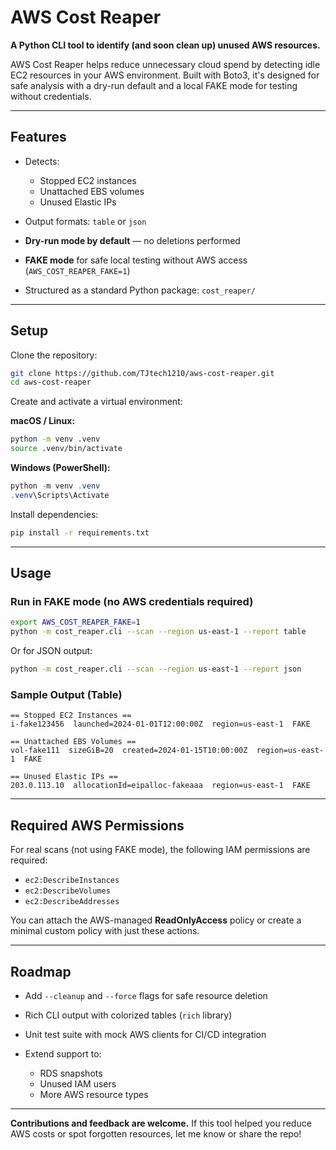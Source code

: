 # AWS Cost Reaper

**A Python CLI tool to identify (and soon clean up) unused AWS resources.**

AWS Cost Reaper helps reduce unnecessary cloud spend by detecting idle EC2 resources in your AWS environment. Built with Boto3, it's designed for safe analysis with a dry-run default and a local FAKE mode for testing without credentials.

---

## Features

* Detects:

  * Stopped EC2 instances
  * Unattached EBS volumes
  * Unused Elastic IPs
* Output formats: `table` or `json`
* **Dry-run mode by default** — no deletions performed
* **FAKE mode** for safe local testing without AWS access (`AWS_COST_REAPER_FAKE=1`)
* Structured as a standard Python package: `cost_reaper/`

---

## Setup

Clone the repository:

```bash
git clone https://github.com/TJtech1210/aws-cost-reaper.git
cd aws-cost-reaper
```

Create and activate a virtual environment:

**macOS / Linux:**

```bash
python -m venv .venv
source .venv/bin/activate
```

**Windows (PowerShell):**

```powershell
python -m venv .venv
.venv\Scripts\Activate
```

Install dependencies:

```bash
pip install -r requirements.txt
```

---

## Usage

### Run in FAKE mode (no AWS credentials required)

```bash
export AWS_COST_REAPER_FAKE=1
python -m cost_reaper.cli --scan --region us-east-1 --report table
```

Or for JSON output:

```bash
python -m cost_reaper.cli --scan --region us-east-1 --report json
```

### Sample Output (Table)

```
== Stopped EC2 Instances ==
i-fake123456  launched=2024-01-01T12:00:00Z  region=us-east-1  FAKE

== Unattached EBS Volumes ==
vol-fake111  sizeGiB=20  created=2024-01-15T10:00:00Z  region=us-east-1  FAKE

== Unused Elastic IPs ==
203.0.113.10  allocationId=eipalloc-fakeaaa  region=us-east-1  FAKE
```

---

## Required AWS Permissions

For real scans (not using FAKE mode), the following IAM permissions are required:

* `ec2:DescribeInstances`
* `ec2:DescribeVolumes`
* `ec2:DescribeAddresses`

You can attach the AWS-managed **ReadOnlyAccess** policy or create a minimal custom policy with just these actions.

---

## Roadmap

* Add `--cleanup` and `--force` flags for safe resource deletion
* Rich CLI output with colorized tables (`rich` library)
* Unit test suite with mock AWS clients for CI/CD integration
* Extend support to:

  * RDS snapshots
  * Unused IAM users
  * More AWS resource types

---

**Contributions and feedback are welcome.**
If this tool helped you reduce AWS costs or spot forgotten resources, let me know or share the repo!
